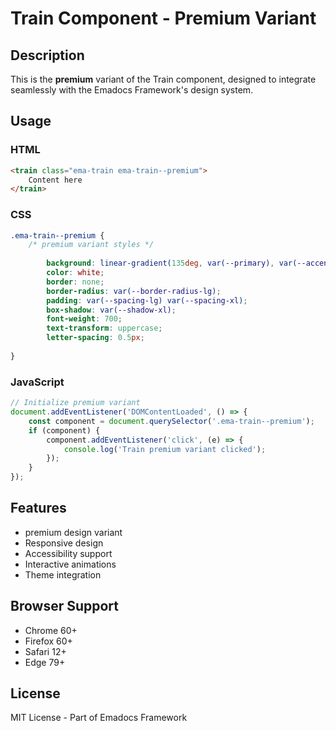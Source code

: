 # Train Component - Premium Variant

## Description
This is the **premium** variant of the Train component, designed to integrate seamlessly with the Emadocs Framework's design system.

## Usage

### HTML
```html
<train class="ema-train ema-train--premium">
    Content here
</train>
```

### CSS
```css
.ema-train--premium {
    /* premium variant styles */
    
        background: linear-gradient(135deg, var(--primary), var(--accent));
        color: white;
        border: none;
        border-radius: var(--border-radius-lg);
        padding: var(--spacing-lg) var(--spacing-xl);
        box-shadow: var(--shadow-xl);
        font-weight: 700;
        text-transform: uppercase;
        letter-spacing: 0.5px;
    
}
```

### JavaScript
```javascript
// Initialize premium variant
document.addEventListener('DOMContentLoaded', () => {
    const component = document.querySelector('.ema-train--premium');
    if (component) {
        component.addEventListener('click', (e) => {
            console.log('Train premium variant clicked');
        });
    }
});
```

## Features
- premium design variant
- Responsive design
- Accessibility support
- Interactive animations
- Theme integration

## Browser Support
- Chrome 60+
- Firefox 60+
- Safari 12+
- Edge 79+

## License
MIT License - Part of Emadocs Framework
